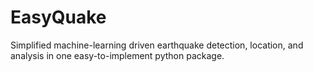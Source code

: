 # EasyQuake
Simplified machine-learning driven earthquake detection, location, and analysis in one easy-to-implement python package.


